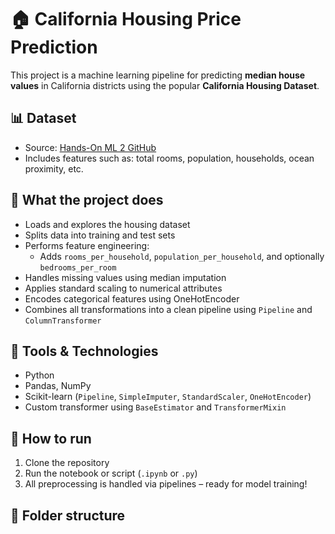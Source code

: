 # 🏠 California Housing Price Prediction

This project is a machine learning pipeline for predicting **median house values** in California districts using the popular **California Housing Dataset**.

## 📊 Dataset
- Source: [Hands-On ML 2 GitHub](https://github.com/ageron/handson-ml2)
- Includes features such as: total rooms, population, households, ocean proximity, etc.

## 🔧 What the project does
- Loads and explores the housing dataset
- Splits data into training and test sets
- Performs feature engineering:
  - Adds `rooms_per_household`, `population_per_household`, and optionally `bedrooms_per_room`
- Handles missing values using median imputation
- Applies standard scaling to numerical attributes
- Encodes categorical features using OneHotEncoder
- Combines all transformations into a clean pipeline using `Pipeline` and `ColumnTransformer`

## 🧠 Tools & Technologies
- Python
- Pandas, NumPy
- Scikit-learn (`Pipeline`, `SimpleImputer`, `StandardScaler`, `OneHotEncoder`)
- Custom transformer using `BaseEstimator` and `TransformerMixin`

## 🚀 How to run
1. Clone the repository  
2. Run the notebook or script (`.ipynb` or `.py`)  
3. All preprocessing is handled via pipelines – ready for model training!

## 📁 Folder structure
